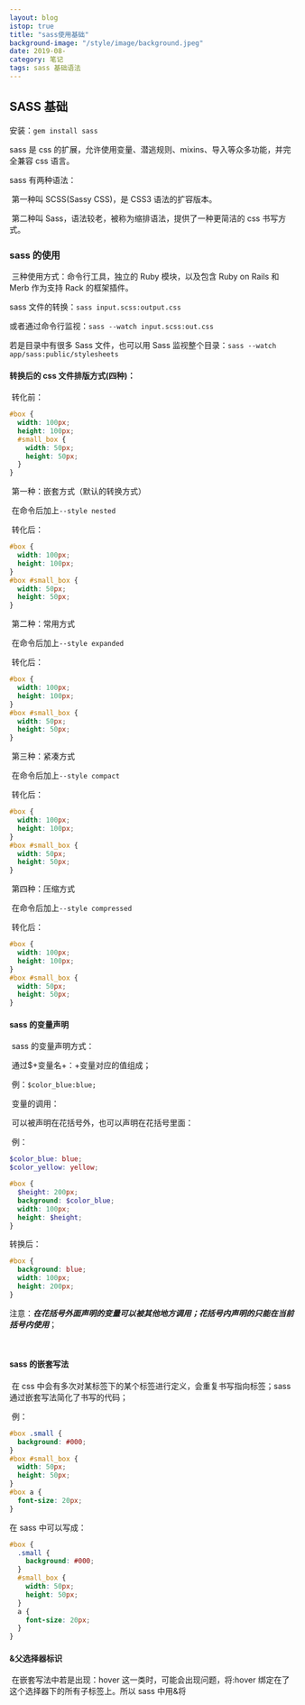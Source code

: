 ```yaml
---
layout: blog
istop: true
title: "sass使用基础"
background-image: "/style/image/background.jpeg"
date: 2019-08-
category: 笔记
tags: sass 基础语法
---
```


## SASS 基础

安装：`gem install sass`

sass 是 css 的扩展，允许使用变量、潜逃规则、mixins、导入等众多功能，并完全兼容 css 语言。

sass 有两种语法：

​ 第一种叫 SCSS(Sassy CSS)，是 CSS3 语法的扩容版本。

​ 第二种叫 Sass，语法较老，被称为缩排语法，提供了一种更简洁的 css 书写方式。

### sass 的使用

​ 三种使用方式：命令行工具，独立的 Ruby 模块，以及包含 Ruby on Rails 和 Merb 作为支持 Rack 的框架插件。

sass 文件的转换：`sass input.scss:output.css`

或者通过命令行监视：`sass --watch input.scss:out.css`

若是目录中有很多 Sass 文件，也可以用 Sass 监视整个目录：`sass --watch app/sass:public/stylesheets`

#### 转换后的 css 文件排版方式(四种)：

​ 转化前：

```scss
#box {
  width: 100px;
  height: 100px;
  #small_box {
    width: 50px;
    height: 50px;
  }
}
```

​ 第一种：嵌套方式（默认的转换方式）

​ 在命令后加上`--style nested`

​ 转化后：

```css
#box {
  width: 100px;
  height: 100px;
}
#box #small_box {
  width: 50px;
  height: 50px;
}
```

​ 第二种：常用方式

​ 在命令后加上`--style expanded`

​ 转化后：

```css
#box {
  width: 100px;
  height: 100px;
}
#box #small_box {
  width: 50px;
  height: 50px;
}
```

​ 第三种：紧凑方式

​ 在命令后加上`--style compact`

​ 转化后：

```css
#box {
  width: 100px;
  height: 100px;
}
#box #small_box {
  width: 50px;
  height: 50px;
}
```

​ 第四种：压缩方式

​ 在命令后加上`--style compressed`

​ 转化后：

```css
#box {
  width: 100px;
  height: 100px;
}
#box #small_box {
  width: 50px;
  height: 50px;
}
```

#### sass 的变量声明

​ sass 的变量声明方式：

​ 通过\$+变量名+：+变量对应的值组成；

​ 例：`$color_blue:blue;`

​ 变量的调用：

​ 可以被声明在花括号外，也可以声明在花括号里面：

​ 例：

```scss
$color_blue: blue;
$color_yellow: yellow;

#box {
  $height: 200px;
  background: $color_blue;
  width: 100px;
  height: $height;
}
```

转换后：

```css
#box {
  background: blue;
  width: 100px;
  height: 200px;
}
```

注意：**_在花括号外面声明的变量可以被其他地方调用；花括号内声明的只能在当前括号内使用_**；

​

#### sass 的嵌套写法

​ 在 css 中会有多次对某标签下的某个标签进行定义，会重复书写指向标签；sass 通过嵌套写法简化了书写的代码；

​ 例：

```css
#box .small {
  background: #000;
}
#box #small_box {
  width: 50px;
  height: 50px;
}
#box a {
  font-size: 20px;
}
```

在 sass 中可以写成：

```scss
#box {
  .small {
    background: #000;
  }
  #small_box {
    width: 50px;
    height: 50px;
  }
  a {
    font-size: 20px;
  }
}
```

#### &父选择器标识

​ 在嵌套写法中若是出现：hover 这一类时，可能会出现问题，将:hover 绑定在了这个选择器下的所有子标签上。所以 sass 中用&将
